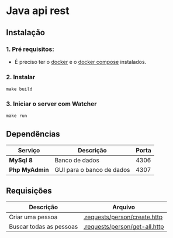 # Java api rest

## Instalação

### 1. Pré requisitos:
- É preciso ter o [docker](https://docs.docker.com/get-docker/) e o [docker compose](https://docs.docker.com/compose/install/) instalados.

### 2. Instalar

```
make build
```

### 3. Iniciar o server com Watcher

```
make run
```

## Dependências
| Serviço         | Descrição                 | Porta |
|-----------------|---------------------------|-------|
| **MySql 8**     | Banco de dados            | 4306  |
| **Php MyAdmin** | GUI para o banco de dados | 4307  |

## Requisições

| Descrição              | Arquivo                                                        |
|------------------------|----------------------------------------------------------------|
| Criar uma pessoa       | [.requests/person/create.http](.requests/person/create.http)   |
| Buscar todas as pessoas | [.requests/person/get-all.http](.requests/person/get-all.http) |
